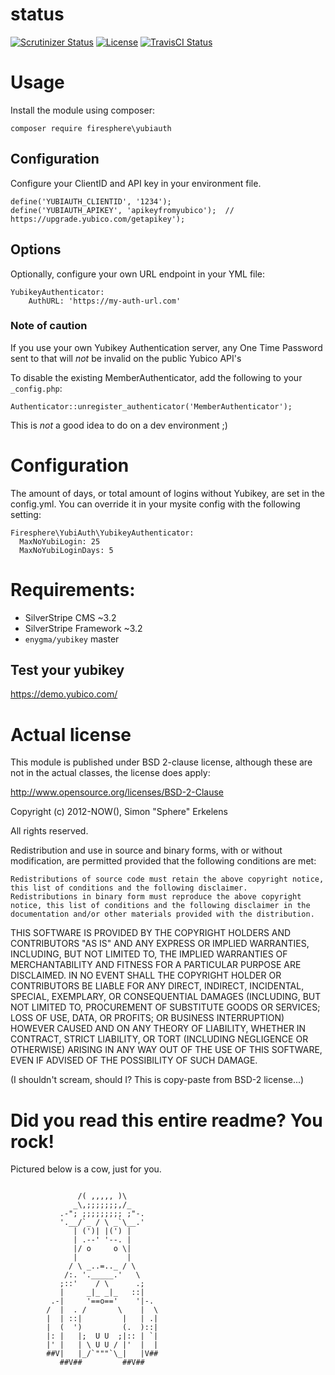 # status
[![Scrutinizer Status](https://scrutinizer-ci.com/g/Firesphere/silverstripe-yubiauth/badges/quality-score.png?b=master)](https://scrutinizer-ci.com/g/Firesphere/silverstripe-yubiauth)
[![License](https://poser.pugx.org/firesphere/yubiauth/license?format=flatS)](https://packagist.org/packages/firesphere/yubiauth)
[![TravisCI Status](https://travis-ci.org/Firesphere/silverstripe-yubiauth.svg?branch=master)](https://travis-ci.org/Firesphere/silverstripe-yubiauth/)

# Usage

Install the module using composer:
```
composer require firesphere\yubiauth
```

## Configuration

Configure your ClientID and API key in your environment file.

```
define('YUBIAUTH_CLIENTID', '1234');
define('YUBIAUTH_APIKEY', 'apikeyfromyubico');  // https://upgrade.yubico.com/getapikey');
```

## Options

Optionally, configure your own URL endpoint in your YML file:
```
YubikeyAuthenticator:
    AuthURL: 'https://my-auth-url.com'
```

### Note of caution

If you use your own Yubikey Authentication server, any One Time Password sent to that will _not_ be invalid on the public Yubico API's

To disable the existing MemberAuthenticator, add the following to your `_config.php`:
```
Authenticator::unregister_authenticator('MemberAuthenticator');
```
This is _not_ a good idea to do on a dev environment ;)

# Configuration

The amount of days, or total amount of logins without Yubikey, are set in the config.yml. You can override it in your mysite config with the following setting:
```
Firesphere\YubiAuth\YubikeyAuthenticator:
  MaxNoYubiLogin: 25
  MaxNoYubiLoginDays: 5
```

# Requirements:

* SilverStripe CMS ~3.2
* SilverStripe Framework ~3.2
* `enygma/yubikey` master

## Test your yubikey

https://demo.yubico.com/

# Actual license

This module is published under BSD 2-clause license, although these are not in the actual classes, the license does apply:

http://www.opensource.org/licenses/BSD-2-Clause

Copyright (c) 2012-NOW(), Simon "Sphere" Erkelens

All rights reserved.

Redistribution and use in source and binary forms, with or without modification, are permitted provided that the following conditions are met:

    Redistributions of source code must retain the above copyright notice, this list of conditions and the following disclaimer.
    Redistributions in binary form must reproduce the above copyright notice, this list of conditions and the following disclaimer in the documentation and/or other materials provided with the distribution.

THIS SOFTWARE IS PROVIDED BY THE COPYRIGHT HOLDERS AND CONTRIBUTORS "AS IS" AND ANY EXPRESS OR IMPLIED WARRANTIES, INCLUDING, BUT NOT LIMITED TO, THE IMPLIED WARRANTIES OF MERCHANTABILITY AND FITNESS FOR A PARTICULAR PURPOSE ARE DISCLAIMED. IN NO EVENT SHALL THE COPYRIGHT HOLDER OR CONTRIBUTORS BE LIABLE FOR ANY DIRECT, INDIRECT, INCIDENTAL, SPECIAL, EXEMPLARY, OR CONSEQUENTIAL DAMAGES (INCLUDING, BUT NOT LIMITED TO, PROCUREMENT OF SUBSTITUTE GOODS OR SERVICES; LOSS OF USE, DATA, OR PROFITS; OR BUSINESS INTERRUPTION) HOWEVER CAUSED AND ON ANY THEORY OF LIABILITY, WHETHER IN CONTRACT, STRICT LIABILITY, OR TORT (INCLUDING NEGLIGENCE OR OTHERWISE) ARISING IN ANY WAY OUT OF THE USE OF THIS SOFTWARE, EVEN IF ADVISED OF THE POSSIBILITY OF SUCH DAMAGE.


(I shouldn't scream, should I? This is copy-paste from BSD-2 license...)

# Did you read this entire readme? You rock!

Pictured below is a cow, just for you.
```

               /( ,,,,, )\
              _\,;;;;;;;,/_
           .-"; ;;;;;;;;; ;"-.
           '.__/`_ / \ _`\__.'
              | (')| |(') |
              | .--' '--. |
              |/ o     o \|
              |           |
             / \ _..=.._ / \
            /:. '._____.'   \
           ;::'    / \      .;
           |     _|_ _|_   ::|
         .-|     '==o=='    '|-.
        /  |  . /       \    |  \
        |  | ::|         |   | .|
        |  (  ')         (.  )::|
        |: |   |;  U U  ;|:: | `|
        |' |   | \ U U / |'  |  |
        ##V|   |_/`"""`\_|   |V##
           ##V##         ##V##
```
